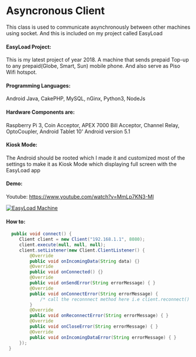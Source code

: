# Asyncronous Client
This class is used to communicate asynchronously between other machines using socket. And this is included on my project called EasyLoad

#### EasyLoad Project:
This is my latest project of year 2018. 
A machine that sends prepaid Top-up to any prepaid(Globe, Smart, Sun) mobile phone. And also serve  as Piso Wifi hotspot.

#### Programming Languages:
Android Java, CakePHP, MySQL, nGinx, Python3, NodeJs

#### Hardware Components are: 
Raspberry Pi 3,  Coin Acceptor, APEX 7000 Bill Acceptor, Channel Relay, OptoCoupler,  Android Tablet 10' Android version 5.1

#### Kiosk Mode:
The Android should be rooted which I made it and customized most of the settings to make it as Kiosk Mode 
which displaying full screen with the EasyLoad app

#### Demo:
Youtube: https://www.youtube.com/watch?v=MmLp7KN3-MI

[![EasyLoad Machine](https://goo.gl/hnvpDJ)](http://www.youtube.com/watch?v=MmLp7KN3-MI)


#### How to:

   ```java
     public void connect() {
        Client client = new Client("192.168.1.1", 8080);
        client.execute(null, null, null);
        client.setListener(new Client.ClientListener() {
            @Override
            public void onIncomingData(String data) {}
            @Override
            public void onConnected() {}
            @Override
            public void onSendError(String errorMessage) { }
            @Override
            public void onConnectError(String errorMessage) {
                /* call the reconnnect method here i.e client.reconnect() */
            }
            @Override
            public void onReconnectError(String errorMessage) { }
            @Override
            public void onCloseError(String errorMessage) { }
            @Override
            public void onIncomingDataError(String errorMessage) { }
        });
    }

